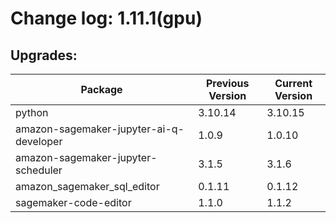 # Change log: 1.11.1(gpu)

## Upgrades: 

Package | Previous Version | Current Version
---|---|---
python|3.10.14|3.10.15
amazon-sagemaker-jupyter-ai-q-developer|1.0.9|1.0.10
amazon-sagemaker-jupyter-scheduler|3.1.5|3.1.6
amazon_sagemaker_sql_editor|0.1.11|0.1.12
sagemaker-code-editor|1.1.0|1.1.2
